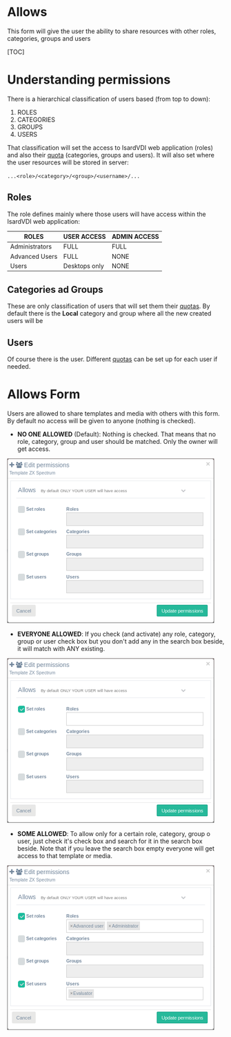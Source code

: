 <h1>Allows</h1>

This form will give the user the ability to share resources with other roles, categories, groups and users

[TOC]

# Understanding permissions

There is a hierarchical classification of users based (from top to down):

1. ROLES
2. CATEGORIES
3. GROUPS
4. USERS

That classification will set the access to IsardVDI web application (roles) and also their [quota](quotas.md) (categories, groups and users). It will also set where the user resources will be stored in server:

​	`...<role>/<category>/<group>/<username>/...`

## Roles

The role defines mainly where those users will have access within the IsardVDI web application:

| ROLES          | USER ACCESS   | ADMIN ACCESS |
| -------------- | ------------- | ------------ |
| Administrators | FULL          | FULL         |
| Advanced Users | FULL          | NONE         |
| Users          | Desktops only | NONE         |

## Categories ad Groups

These are only classification of users that will set them their [quotas](quotas.md). By default there is the **Local** category and group where all the new created users will be

## Users

Of course there is the user. Different [quotas](quotas.md) can be set up for each user if needed.

# Allows Form

Users are allowed to share templates and media with others with this form. By default no access will be given to anyone (nothing is checked).

- **NO ONE ALLOWED** (Default): Nothing is checked. That means that no role, category, group and user should be matched. Only the owner will get access.

![](../images/users/none_allowed.png)

- **EVERYONE ALLOWED**: If you check (and activate) any role, category, group or user check box but you don't add any in the search box beside, it will match with ANY existing.

![](../images/users/any_allowed.png)

- **SOME ALLOWED**: To allow only for a certain role, category, group o user, just check it's check box and search for it in the search box beside. Note that if you leave the search box empty everyone will get access to that template or media.

![](../images/users/some_allowed.png)

